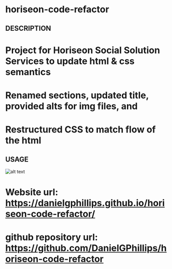# horiseon-code-refactor

## DESCRIPTION 
# Project for Horiseon Social Solution Services to update html & css semantics
# Renamed sections, updated title, provided alts for img files, and
# Restructured CSS to match flow of the html

## USAGE
![alt text](assets/images/screenshot.png)
# Website url: https://danielgphillips.github.io/horiseon-code-refactor/
# github repository url: https://github.com/DanielGPhillips/horiseon-code-refactor